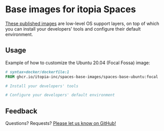 # Base images for itopia Spaces

[These published images](https://github.com/orgs/itopia-inc/packages?repo_name=spaces-base-images)
are low-level OS support layers,
on top of which you can install your developers' tools
and configure their default environment.

## Usage

Example of how to customize the Ubuntu 20.04 (Focal Fossa) image:
```Dockerfile
# syntax=docker/dockerfile:1
FROM ghcr.io/itopia-inc/spaces-base-images/spaces-base-ubuntu:focal

# Install your developers' tools

# Configure your developers' default environment
```
<!-- TODO: Write some example RUN instructions -->

## Feedback

Questions? Requests? [Please let us know on GitHub!](https://github.com/itopia-inc/spaces-base-images/issues)
